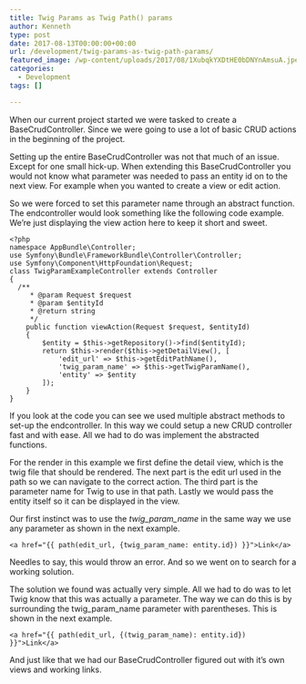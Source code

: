 ```yaml
---
title: Twig Params as Twig Path() params
author: Kenneth
type: post
date: 2017-08-13T00:00:00+00:00
url: /development/twig-params-as-twig-path-params/
featured_image: /wp-content/uploads/2017/08/1XubqkYXDtHE0bDNYnAmsuA.jpeg
categories:
  - Development
tags: []

---
```

When our current project started we were tasked to create a BaseCrudController. Since we were going to use a lot of basic CRUD actions in the beginning of the project.

Setting up the entire BaseCrudController was not that much of an issue. Except for one small hick-up. When extending this BaseCrudController you would not know what parameter was needed to pass an entity id on to the next view. For example when you wanted to create a view or edit action.

So we were forced to set this parameter name through an abstract function. The endcontroller would look something like the following code example. We’re just displaying the view action here to keep it short and sweet.

<pre class="wp-block-code"><code>&lt;?php
namespace AppBundle\Controller;
use Symfony\Bundle\FrameworkBundle\Controller\Controller;
use Symfony\Component\HttpFoundation\Request;
class TwigParamExampleController extends Controller
{ 
  /**
     * @param Request $request
     * @param $entityId
     * @return string
     */
    public function viewAction(Request $request, $entityId)
    {
        $entity = $this->getRepository()->find($entityId);
        return $this->render($this->getDetailView(), [
            'edit_url' => $this->getEditPathName(),
            'twig_param_name' => $this->getTwigParamName(),
            'entity' => $entity
        ]);
    }
}</code></pre>

If you look at the code you can see we used multiple abstract methods to set-up the endcontroller. In this way we could setup a new CRUD controller fast and with ease. All we had to do was implement the abstracted functions.

For the render in this example we first define the detail view, which is the twig file that should be rendered. The next part is the edit url used in the path so we can navigate to the correct action. The third part is the parameter name for Twig to use in that path. Lastly we would pass the entity itself so it can be displayed in the view.

Our first instinct was to use the _twig\_param\_name_ in the same way we use any parameter as shown in the next example.

<pre class="wp-block-code"><code>&lt;a href="{{ path(edit_url, {twig_param_name: entity.id}) }}">Link&lt;/a></code></pre>

Needles to say, this would throw an error. And so we went on to search for a working solution.

The solution we found was actually very simple. All we had to do was to let Twig know that this was actually a parameter. The way we can do this is by surrounding the twig\_param\_name parameter with parentheses. This is shown in the next example.

<pre class="wp-block-code"><code>&lt;a href="{{ path(edit_url, {(twig_param_name): entity.id}) }}">Link&lt;/a></code></pre>

And just like that we had our BaseCrudController figured out with it’s own views and working links.